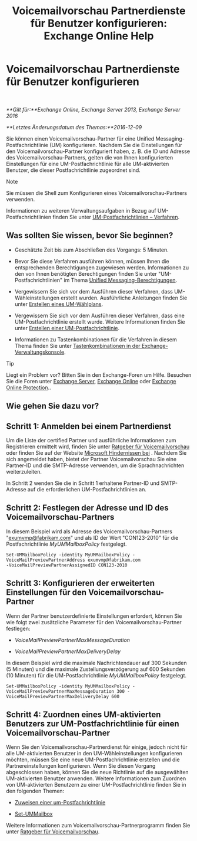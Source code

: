﻿---
title: 'Voicemailvorschau Partnerdienste für Benutzer konfigurieren: Exchange Online Help'
TOCTitle: Voicemailvorschau Partnerdienste für Benutzer konfigurieren
ms:assetid: 7bb914ca-5502-4e64-bae5-555034138d8a
ms:mtpsurl: https://technet.microsoft.com/de-de/library/Ff630920(v=EXCHG.150)
ms:contentKeyID: 51409315
ms.date: 05/23/2018
mtps_version: v=EXCHG.150
ms.translationtype: MT
---

# Voicemailvorschau Partnerdienste für Benutzer konfigurieren

 

_**Gilt für:**Exchange Online, Exchange Server 2013, Exchange Server 2016_

_**Letztes Änderungsdatum des Themas:**2016-12-09_

Sie können einen Voicemailvorschau-Partner für eine Unified Messaging-Postfachrichtlinie (UM) konfigurieren. Nachdem Sie die Einstellungen für den Voicemailvorschau-Partner konfiguriert haben, z. B. die ID und Adresse des Voicemailvorschau-Partners, gelten die von Ihnen konfigurierten Einstellungen für eine UM-Postfachrichtlinie für alle UM-aktivierten Benutzer, die dieser Postfachrichtlinie zugeordnet sind.


> [!NOTE]
> Sie müssen die Shell zum Konfigurieren eines Voicemailvorschau-Partners verwenden.



Informationen zu weiteren Verwaltungsaufgaben in Bezug auf UM-Postfachrichtlinien finden Sie unter [UM-Postfachrichtlinien – Verfahren](um-mailbox-policy-procedures-exchange-2013-help.md).

## Was sollten Sie wissen, bevor Sie beginnen?

  - Geschätzte Zeit bis zum Abschließen des Vorgangs: 5 Minuten.

  - Bevor Sie diese Verfahren ausführen können, müssen Ihnen die entsprechenden Berechtigungen zugewiesen werden. Informationen zu den von Ihnen benötigten Berechtigungen finden Sie unter "UM-Postfachrichtlinien" im Thema [Unified Messaging-Berechtigungen](unified-messaging-permissions-exchange-2013-help.md).

  - Vergewissern Sie sich vor dem Ausführen dieser Verfahren, dass UM-Wähleinstellungen erstellt wurden. Ausführliche Anleitungen finden Sie unter [Erstellen eines UM-Wählplans](create-a-um-dial-plan-exchange-2013-help.md).

  - Vergewissern Sie sich vor dem Ausführen dieser Verfahren, dass eine UM-Postfachrichtlinie erstellt wurde. Weitere Informationen finden Sie unter [Erstellen einer UM-Postfachrichtlinie](create-a-um-mailbox-policy-exchange-2013-help.md).

  - Informationen zu Tastenkombinationen für die Verfahren in diesem Thema finden Sie unter [Tastenkombinationen in der Exchange-Verwaltungskonsole](keyboard-shortcuts-in-the-exchange-admin-center-exchange-online-protection-help.md).


> [!TIP]
> Liegt ein Problem vor? Bitten Sie in den Exchange-Foren um Hilfe. Besuchen Sie die Foren unter <A href="https://go.microsoft.com/fwlink/p/?linkid=60612">Exchange Server</A>, <A href="https://go.microsoft.com/fwlink/p/?linkid=267542">Exchange Online</A> oder <A href="https://go.microsoft.com/fwlink/p/?linkid=285351">Exchange Online Protection</A>..



## Wie gehen Sie dazu vor?

## Schritt 1: Anmelden bei einem Partnerdienst

Um die Liste der certified Partner und ausführliche Informationen zum Registrieren ermittelt wird, finden Sie unter [Ratgeber für Voicemailvorschau](voice-mail-preview-advisor-exchange-2013-help.md) oder finden Sie auf der Website [Microsoft Hindernissen bei](https://go.microsoft.com/fwlink/p/?linkid=281966) . Nachdem Sie sich angemeldet haben, bietet der Partner Voicemailvorschau Sie eine Partner-ID und die SMTP-Adresse verwenden, um die Sprachnachrichten weiterzuleiten.

In Schritt 2 wenden Sie die in Schritt 1 erhaltene Partner-ID und SMTP-Adresse auf die erforderlichen UM-Postfachrichtlinien an.

## Schritt 2: Festlegen der Adresse und ID des Voicemailvorschau-Partners

In diesem Beispiel wird als Adresse des Voicemailvorschau-Partners "exumvmp@fabrikam.com" und als ID der Wert "CON123-2010" für die Postfachrichtlinie *MyUMMailboxPolicy* festgelegt.

    Set-UMMailboxPolicy -identity MyUMMailboxPolicy -VoiceMailPreviewPartnerAddress exumvmp@fabrikam.com
    -VoiceMailPreviewPartnerAssignedID CON123-2010

## Schritt 3: Konfigurieren der erweiterten Einstellungen für den Voicemailvorschau-Partner

Wenn der Partner benutzerdefinierte Einstellungen erfordert, können Sie wie folgt zwei zusätzliche Parameter für den Voicemailvorschau-Partner festlegen:

  - *VoiceMailPreviewPartnerMaxMessageDuration*

  - *VoiceMailPreviewPartnerMaxDeliveryDelay*

In diesem Beispiel wird die maximale Nachrichtendauer auf 300 Sekunden (5 Minuten) und die maximale Zustellungsverzögerung auf 600 Sekunden (10 Minuten) für die UM-Postfachrichtlinie *MyUMMailboxPolicy* festgelegt.

    Set-UMMailboxPolicy -identity MyUMMailboxPolicy -VoiceMailPreviewPartnerMaxMessageDuration 300 -VoiceMailPreviewPartnerMaxDeliveryDelay 600

## Schritt 4: Zuordnen eines UM-aktivierten Benutzers zur UM-Postfachrichtlinie für einen Voicemailvorschau-Partner

Wenn Sie den Voicemailvorschau-Partnerdienst für einige, jedoch nicht für alle UM-aktivierten Benutzer in den UM-Wähleinstellungen konfigurieren möchten, müssen Sie eine neue UM-Postfachrichtlinie erstellen und die Partnereinstellungen konfigurieren. Wenn Sie diesen Vorgang abgeschlossen haben, können Sie die neue Richtlinie auf die ausgewählten UM-aktivierten Benutzer anwenden. Weitere Informationen zum Zuordnen von UM-aktivierten Benutzern zu einer UM-Postfachrichtlinie finden Sie in den folgenden Themen:

  - [Zuweisen einer um-Postfachrichtlinie](assign-a-um-mailbox-policy-exchange-2013-help.md)

  - [Set-UMMailbox](https://technet.microsoft.com/de-de/library/bb124893\(v=exchg.150\))

Weitere Informationen zum Voicemailvorschau-Partnerprogramm finden Sie unter [Ratgeber für Voicemailvorschau](voice-mail-preview-advisor-exchange-2013-help.md).

